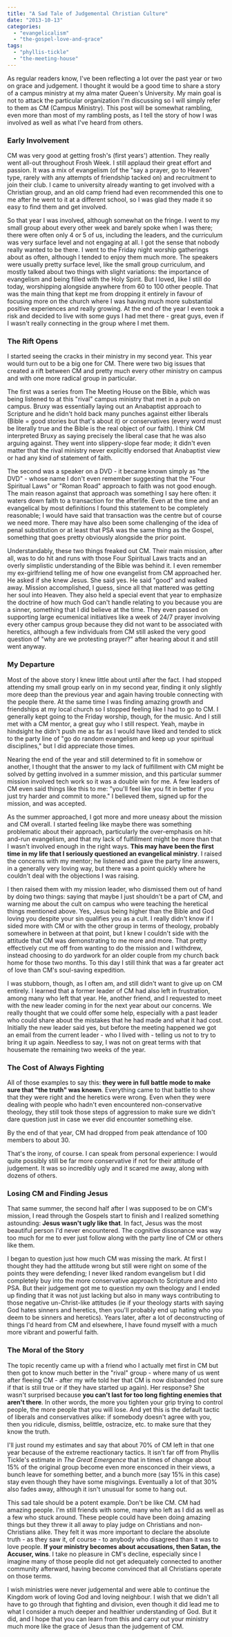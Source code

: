 ```yaml
---
title: "A Sad Tale of Judgemental Christian Culture"
date: "2013-10-13"
categories: 
  - "evangelicalism"
  - "the-gospel-love-and-grace"
tags: 
  - "phyllis-tickle"
  - "the-meeting-house"
---
```


As regular readers know, I've been reflecting a lot over the past year or two on grace and judgement. I thought it would be a good time to share a story of a campus ministry at my alma mater Queen's University. My main goal is not to attack the particular organization I'm discussing so I will simply refer to them as CM (Campus Ministry). This post will be somewhat rambling, even more than most of my rambling posts, as I tell the story of how I was involved as well as what I've heard from others.

### Early Involvement

CM was very good at getting frosh's (first years') attention. They really went all-out throughout Frosh Week. I still applaud their great effort and passion. It was a mix of evangelism (of the "say a prayer, go to Heaven" type, rarely with any attempts of friendship tacked on) and recruitment to join their club. I came to university already wanting to get involved with a Christian group, and an old camp friend had even recommended this one to me after he went to it at a different school, so I was glad they made it so easy to find them and get involved.

<!--more-->So that year I was involved, although somewhat on the fringe. I went to my small group about every other week and barely spoke when I was there; there were often only 4 or 5 of us, including the leaders, and the curriculum was very surface level and not engaging at all. I got the sense that nobody really wanted to be there. I went to the Friday night worship gatherings about as often, although I tended to enjoy them much more. The speakers were usually pretty surface level, like the small group curriculum, and mostly talked about two things with slight variations: the importance of evangelism and being filled with the Holy Spirit. But I loved, like I still do today, worshipping alongside anywhere from 60 to 100 other people. That was the main thing that kept me from dropping it entirely in favour of focusing more on the church where I was having much more substantial positive experiences and really growing. At the end of the year I even took a risk and decided to live with some guys I had met there - great guys, even if I wasn't really connecting in the group where I met them.

### The Rift Opens

I started seeing the cracks in their ministry in my second year. This year would turn out to be a big one for CM. There were two big issues that created a rift between CM and pretty much every other ministry on campus and with one more radical group in particular.

The first was a series from The Meeting House on the Bible, which was being listened to at this "rival" campus ministry that met in a pub on campus. Bruxy was essentially laying out an Anabaptist approach to Scripture and he didn't hold back many punches against either liberals (Bible = good stories but that's about it) or conservatives (every word must be literally true and the Bible is the real object of our faith). I think CM interpreted Bruxy as saying precisely the liberal case that he was also arguing against. They went into slippery-slope fear mode; it didn't even matter that the rival ministry never explicitly endorsed that Anabaptist view or had any kind of statement of faith.

The second was a speaker on a DVD - it became known simply as "the DVD" - whose name I don't even remember suggesting that the "Four Spiritual Laws" or "Roman Road" approach to faith was not good enough. The main reason against that approach was something I say here often: it waters down faith to a transaction for the afterlife. Even at the time and an evangelical by most definitions I found this statement to be completely reasonable; I would have said that transaction was the centre but of course we need more. There may have also been some challenging of the idea of penal substitution or at least that PSA was the same thing as the Gospel, something that goes pretty obviously alongside the prior point.

Understandably, these two things freaked out CM. Their main mission, after all, was to do hit and runs with those Four Spiritual Laws tracts and an overly simplistic understanding of the Bible was behind it. I even remember my ex-girlfriend telling me of how one evangelist from CM approached her. He asked if she knew Jesus. She said yes. He said "good" and walked away. Mission accomplished, I guess, since all that mattered was getting her soul into Heaven. They also held a special event that year to emphasize the doctrine of how much God can't handle relating to you because you are a sinner, something that I did believe at the time. They even passed on supporting large ecumenical initiatives like a week of 24/7 prayer involving every other campus group because they did not want to be associated with heretics, although a few individuals from CM still asked the very good question of "why are we protesting prayer?" after hearing about it and still went anyway.

### My Departure

Most of the above story I knew little about until after the fact. I had stopped attending my small group early on in my second year, finding it only slightly more deep than the previous year and again having trouble connecting with the people there. At the same time I was finding amazing growth and friendships at my local church so I stopped feeling like I had to go to CM. I generally kept going to the Friday worship, though, for the music. And I still met with a CM mentor, a great guy who I still respect. Yeah, maybe in hindsight he didn't push me as far as I would have liked and tended to stick to the party line of "go do random evangelism and keep up your spiritual disciplines," but I did appreciate those times.

Nearing the end of the year and still determined to fit in somehow or another, I thought that the answer to my lack of fulfillment with CM might be solved by getting involved in a summer mission, and this particular summer mission involved tech work so it was a double win for me. A few leaders of CM even said things like this to me: "you'll feel like you fit in better if you just try harder and commit to more." I believed them, signed up for the mission, and was accepted.

As the summer approached, I got more and more uneasy about the mission and CM overall. I started feeling like maybe there was something problematic about their approach, particularly the over-emphasis on hit-and-run evangelism, and that my lack of fulfillment might be more than that I wasn't involved enough in the right ways. **This may have been the first time in my life that I seriously questioned an evangelical ministry**. I raised the concerns with my mentor; he listened and gave the party line answers, in a generally very loving way, but there was a point quickly where he couldn't deal with the objections I was raising.

I then raised them with my mission leader, who dismissed them out of hand by doing two things: saying that maybe I just shouldn't be a part of CM, and warning me about the cult on campus who were teaching the heretical things mentioned above. Yes, Jesus being higher than the Bible and God loving you despite your sin qualifies you as a cult. I really didn't know if I sided more with CM or with the other group in terms of theology, probably somewhere in between at that point, but I knew I couldn't side with the attitude that CM was demonstrating to me more and more. That pretty effectively cut me off from wanting to do the mission and I withdrew, instead choosing to do yardwork for an older couple from my church back home for those two months. To this day I still think that was a far greater act of love than CM's soul-saving expedition.

I was stubborn, though, as I often am, and still didn't want to give up on CM entirely. I learned that a former leader of CM had also left in frustration, among many who left that year. He, another friend, and I requested to meet with the new leader coming in for the next year about our concerns. We really thought that we could offer some help, especially with a past leader who could share about the mistakes that he had made and what it had cost. Initially the new leader said yes, but before the meeting happened we got an email from the current leader - who I lived with - telling us not to try to bring it up again. Needless to say, I was not on great terms with that housemate the remaining two weeks of the year.

### The Cost of Always Fighting

All of those examples to say this: **they were in full battle mode to make sure that "the truth" was known**. Everything came to that battle to show that they were right and the heretics were wrong. Even when they were dealing with people who hadn't even encountered non-conservative theology, they still took those steps of aggression to make sure we didn't dare question just in case we ever did encounter something else.

By the end of that year, CM had dropped from peak attendance of 100 members to about 30.

That's the irony, of course. I can speak from personal experience: I would quite possibly still be far more conservative if not for their attitude of judgement. It was so incredibly ugly and it scared me away, along with dozens of others.

### Losing CM and Finding Jesus

That same summer, the second half after I was supposed to be on CM's mission, I read through the Gospels start to finish and I realized something astounding: **Jesus wasn't ugly like that**. In fact, Jesus was the most beautiful person I'd never encountered. The cognitive dissonance was way too much for me to ever just follow along with the party line of CM or others like them.

I began to question just how much CM was missing the mark. At first I thought they had the attitude wrong but still were right on some of the points they were defending; I never liked random evangelism but I did completely buy into the more conservative approach to Scripture and into PSA. But their judgement got me to question my own theology and I ended up finding that it was not just lacking but also in many ways contributing to those negative un-Christ-like attitudes (ie if your theology starts with saying God hates sinners and heretics, then you'll probably end up hating who you deem to be sinners and heretics). Years later, after a lot of deconstructing of things I'd heard from CM and elsewhere, I have found myself with a much more vibrant and powerful faith.

### The Moral of the Story

The topic recently came up with a friend who I actually met first in CM but then got to know much better in the "rival" group - where many of us went after fleeing CM - after my wife told her that CM is now disbanded (not sure if that is still true or if they have started up again). Her response? She wasn't surprised because **you can't last for too long fighting enemies that aren't there**. In other words, the more you tighten your grip trying to control people, the more people that you will lose. And yet this is the default tactic of liberals and conservatives alike: if somebody doesn't agree with you, then you ridicule, dismiss, belittle, ostracize, etc. to make sure that they know the truth.

I'll just round my estimates and say that about 70% of CM left in that one year because of the extreme reactionary tactics. It isn't far off from Phyllis Tickle's estimate in _The Great Emergence_ that in times of change about 15% of the original group become even more ensconced in their views, a bunch leave for something better, and a bunch more (say 15% in this case) stay even though they have some misgivings. Eventually a lot of that 30% also fades away, although it isn't unusual for some to hang out.

This sad tale should be a potent example. Don't be like CM. CM had amazing people. I'm still friends with some, many who left as I did as well as a few who stuck around. These people could have been doing amazing things but they threw it all away to play judge on Christians and non-Christians alike. They felt it was more important to declare the absolute truth - as they saw it, of course - to anybody who disagreed than it was to love people. **If your ministry becomes about accusations, then Satan, the Accuser, wins**. I take no pleasure in CM's decline, especially since I imagine many of those people did not get adequately connected to another community afterward, having become convinced that all Christians operate on those terms.

I wish ministries were never judgemental and were able to continue the Kingdom work of loving God and loving neighbour. I wish that we didn't all have to go through that fighting and division, even though it did lead me to what I consider a much deeper and healthier understanding of God. But it did, and I hope that you can learn from this and carry out your ministry much more like the grace of Jesus than the judgement of CM.
